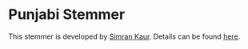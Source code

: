 # Punjabi Stemmer

This stemmer is developed by [Simran Kaur](https://github.com/SimranKaur-23). Details can be found [here](https://github.com/SimranKaur-23/Stemmer-in-punjabi).
